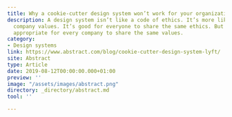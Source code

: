 ```yaml
---
title: Why a cookie-cutter design system won’t work for your organization
description: A design system isn’t like a code of ethics. It’s more like a set of
  company values. It’s good for everyone to share the same ethics. But it’s not necessarily
  appropriate for every company to share the same values.
category:
- Design systems
link: https://www.abstract.com/blog/cookie-cutter-design-system-lyft/
site: Abstract
type: Article
date: 2019-08-12T00:00:00.000+01:00
preview: ''
image: "/assets/images/abstract.png"
directory: _directory/abstract.md
tool: ''

---
```

